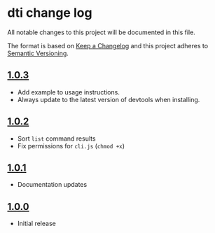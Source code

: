 # dti change log

All notable changes to this project will be documented in this file.

The format is based on [Keep a Changelog](http://keepachangelog.com/) and this project adheres to [Semantic Versioning](http://semver.org/).

## [1.0.3](https://github.com/hypermodules/dti/releases/v1.0.3)

- Add example to usage instructions.
- Always update to the latest version of devtools when installing.

## [1.0.2](https://github.com/hypermodules/dti/releases/v1.0.2)

- Sort `list` command results
- Fix permissions for `cli.js` (`chmod +x`)

## [1.0.1](https://github.com/hypermodules/dti/releases/v1.0.1)

- Documentation updates

## [1.0.0](https://github.com/hypermodules/dti/releases/v1.0.0)

- Initial release
